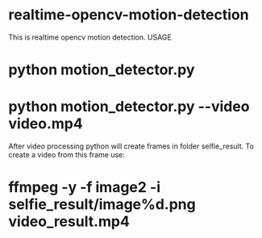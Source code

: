 # realtime-opencv-motion-detection
This is realtime opencv motion detection.
USAGE
# python motion_detector.py
# python motion_detector.py --video video.mp4
After video processing python will create frames in folder selfie_result. To create a video from this frame use:
# ffmpeg -y -f image2 -i selfie_result/image%d.png video_result.mp4
